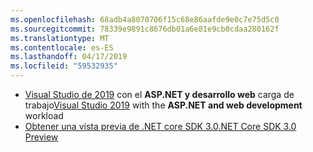 ```yaml
---
ms.openlocfilehash: 68adb4a8070706f15c68e86aafde9e0c7e75d5c0
ms.sourcegitcommit: 78339e9891c8676db01a6e81e9cb0cdaa280162f
ms.translationtype: MT
ms.contentlocale: es-ES
ms.lasthandoff: 04/17/2019
ms.locfileid: "59532935"
---
```

* <span data-ttu-id="7413e-101">[Visual Studio de 2019](https://visualstudio.microsoft.com/vs/) con el **ASP.NET y desarrollo web** carga de trabajo</span><span class="sxs-lookup"><span data-stu-id="7413e-101">[Visual Studio 2019](https://visualstudio.microsoft.com/vs/) with the **ASP.NET and web development** workload</span></span>
* [<span data-ttu-id="7413e-102">Obtener una vista previa de .NET core SDK 3.0</span><span class="sxs-lookup"><span data-stu-id="7413e-102">.NET Core SDK 3.0 Preview</span></span>](https://dotnet.microsoft.com/download/dotnet-core/3.0)
